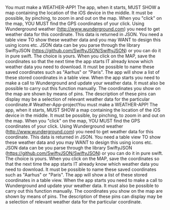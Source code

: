You must make a WEATHER-APP! The app, when it starts, MUST SHOW a map containing the location of the iOS device in the middle. It must be possible, by pinching, to zoom in and out on the map. When you "click" on the map, YOU MUST find the GPS coordinates of your click. Using Wunderground weather (http://www.wunderground.com) you need to get weather data for this coordinate. This data is returned in JSON. You need a table view TO show these weather data and you may WANT to design this using icons etc. JSON data can be you parse through the library SwiftyJSON (https://github.com/SwiftyJSON/SwiftyJSON) or you can do it in pure swift. The choice is yours. When you click on the MAP, save the coordinates so that the next time the app starts IT already know which weather data you need to download. It must be possible to name these saved coordinates such as "Aarhus" or "Paris". The app will show a list of these stored coordinates in a table view. When the app starts you need to make a call to Wunderground and update your weather data. It must also be possible to carry out this function manually. The coordinates you show on the map are shown by means of pins. The description of these pins can display may be a selection of relevant weather data for the particular coordinate.# Weather-App-projectYou must make a WEATHER-APP! The app, when it starts, MUST SHOW a map containing the location of the iOS device in the middle. It must be possible, by pinching, to zoom in and out on the map. When you "click" on the map, YOU MUST find the GPS coordinates of your click. Using Wunderground weather (http://www.wunderground.com) you need to get weather data for this coordinate. This data is returned in JSON. You need a table view TO show these weather data and you may WANT to design this using icons etc. JSON data can be you parse through the library SwiftyJSON (https://github.com/SwiftyJSON/SwiftyJSON) or you can do it in pure swift. The choice is yours. When you click on the MAP, save the coordinates so that the next time the app starts IT already know which weather data you need to download. It must be possible to name these saved coordinates such as "Aarhus" or "Paris". The app will show a list of these stored coordinates in a table view. When the app starts you need to make a call to Wunderground and update your weather data. It must also be possible to carry out this function manually. The coordinates you show on the map are shown by means of pins. The description of these pins can display may be a selection of relevant weather data for the particular coordinate.
